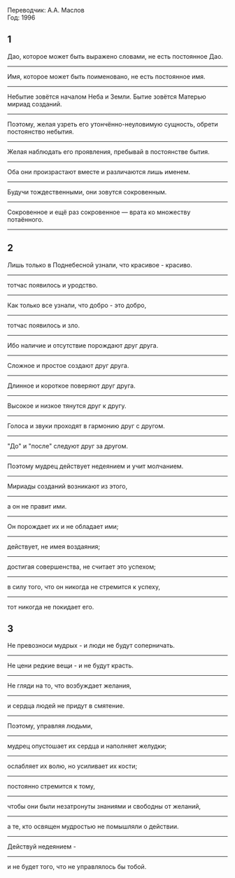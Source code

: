 Переводчик: А.А. Маслов  
Год: 1996  

## 1
Дао, которое может быть выражено словами, не есть постоянное Дао.
___
Имя, которое может быть поименовано, не есть постоянное имя.
___
Небытие зовётся началом Неба и Земли. Бытие зовётся Матерью мириад созданий.
___
Поэтому, желая узреть его утончённо-неуловимую сущность, обрети постоянство небытия.
___
Желая наблюдать его проявления, пребывай в постоянстве бытия.
___
Оба они произрастают вместе и различаются лишь именем.
___
Будучи тождественными, они зовутся сокровенным.
___
Сокровенное и ещё раз сокровенное — врата ко множеству потаённого.
___
  
## 2
Лишь только в Поднебесной узнали, что красивое - красиво.
___
тотчас появилось и уродство.
___
Как только все узнали, что добро - это добро,
___
тотчас появилось и зло.
___
Ибо наличие и отсутствие порождают друг друга.
___
Сложное и простое создают друг друга.
___
Длинное и короткое поверяют друг друга.
___
Высокое и низкое тянутся друг к другу.
___
Голоса и звуки проходят в гармонию друг с другом.
___
"До" и "после" следуют друг за другом.
___
Поэтому мудрец действует недеянием и учит молчанием.
___
Мириады созданий возникают из этого,
___
а он не правит ими.
___
Он порождает их и не обладает ими;
___
действует, не имея воздаяния;
___
достигая совершенства, не считает это успехом;
___
в силу того, что он никогда не стремится к успеху,
___
тот никогда не покидает его.

## 3
Не превозноси мудрых - и люди не будут соперничать.
___
Не цени редкие вещи - и не будут красть.
___
Не гляди на то, что возбуждает желания,
___
и сердца людей не придут в смятение.
___
Поэтому, управляя людьми,
___
мудрец опустошает их сердца и наполняет желудки;
___
ослабляет их волю, но усиливает их кости;
___
постоянно стремится к тому,
___
чтобы они были незатронуты знаниями и свободны от желаний,
___
а те, кто освящен мудростью не помышляли о действии.
___
Действуй недеянием -
___
и не будет того, что не управлялось бы тобой.
